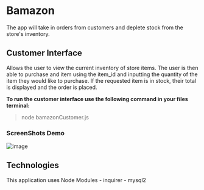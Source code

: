 # Bamazon
The app will take in orders from customers and deplete stock from the store's inventory. 

<h2>Customer Interface</h2>
Allows the user to view the current inventory of store items. The user is then able to purchase and item using the item_id and inputting the quantity of the item they would like to purchase. If the requested item is in stock, their total is displayed and the order is placed.


**To run the customer interface use the following command in your files terminal:**
> node bamazonCustomer.js


<h3>ScreenShots Demo</h3>

![image](https://user-images.githubusercontent.com/51764119/68610171-067c2600-046c-11ea-9384-8683ad328084.png)




<h2>Technologies</h2>
This application uses Node Modules
- inquirer
- mysql2

